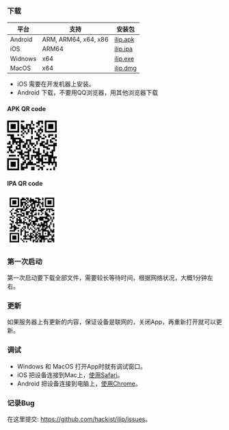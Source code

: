 ### 下载


 | 平台    | 支持                 | 安装包 |
 | ------- | -------------------- | ------ |
 | Android | ARM, ARM64, x64, x86 |  [ilip.apk](http://123.56.244.12/release/ilip-1.0.0.apk)  |
 | iOS     | ARM64                |  [ilip.ipa](https://i.diawi.com/2V7HmZ)  |
 | Widnows | x64                  |  [ilip.exe](http://123.56.244.12/release/ilip-1.0.0.exe)  |
 | MacOS   | x64                  |  [ilip.dmg](http://123.56.244.12/release/ilip-1.0.0-mac.zip)  |

  - iOS 需要在开发机器上安装。
  - Android 下载，不要用QQ浏览器，用其他浏览器下载

#### APK QR code
![apk scan code](https://github.com/hackist/ilip/raw/master/ilip.gif "http://123.56.244.12/release/ilip-1.0.0.apk")

#### IPA QR code
![ipa scan code](https://github.com/hackist/ilip/raw/master/ilip.ios.gif "https://i.diawi.com/2V7HmZ")

### 第一次启动
  第一次启动要下载全部文件，需要较长等待时间，根据网络状况，大概1分钟左右。

### 更新
  如果服务器上有更新的内容，保证设备是联网的，关闭App，再重新打开就可以更新。

### 调试
  - Windows 和 MacOS 打开App时就有调试窗口。
  - iOS 把设备连接到Mac上，[使用Safari](https://developer.apple.com/library/content/documentation/AppleApplications/Conceptual/Safari_Developer_Guide/GettingStarted/GettingStarted.html)。
  - Android 把设备连接到电脑上，[使用Chrome](http://123.56.244.12/release/developers.google.com/android_chrome.pdf)。

### 记录Bug
  在这里提交: <https://github.com/hackist/ilip/issues>。


